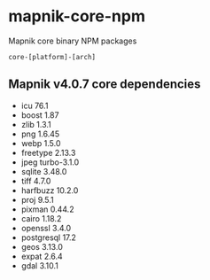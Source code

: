 # mapnik-core-npm
Mapnik core binary NPM packages 

```
core-[platform]-[arch]
```
## Mapnik v4.0.7 core dependencies                                                                                                                                           
  - icu 76.1                                                                                                                                                         
  - boost 1.87                                                                                                                                                       
  - zlib 1.3.1                                                                                                                                                       
  - png 1.6.45                                                                                                                                                       
  - webp 1.5.0                                                                                                                                                       
  - freetype 2.13.3                                                                                                                                                  
  - jpeg turbo-3.1.0                                                                                                                                                 
  - sqlite 3.48.0                                                                                                                                                    
  - tiff 4.7.0                                                                                                                                                       
  - harfbuzz 10.2.0                                                                                                                                                  
  - proj 9.5.1                                                                                                                                                       
  - pixman 0.44.2                                                                                                                                                    
  - cairo 1.18.2                                                                                                                                                     
  - openssl 3.4.0                                                                                                                                                    
  - postgresql 17.2                                                                                                                                                  
  - geos 3.13.0                                                                                                                                                      
  - expat 2.6.4                                                                                                                                                      
  - gdal 3.10.1   
